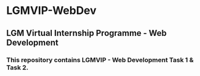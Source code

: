 # LGMVIP-WebDev
## LGM Virtual Internship Programme - Web Development

### This repository contains LGMVIP - Web Development Task 1 & Task 2.

